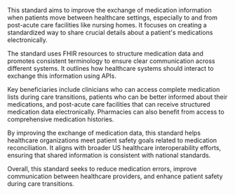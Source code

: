 This standard aims to improve the exchange of medication information when patients move between healthcare settings, especially to and from post-acute care facilities like nursing homes. It focuses on creating a standardized way to share crucial details about a patient's medications electronically.

The standard uses FHIR resources to structure medication data and promotes consistent terminology to ensure clear communication across different systems. It outlines how healthcare systems should interact to exchange this information using APIs.

Key beneficiaries include clinicians who can access complete medication lists during care transitions, patients who can be better informed about their medications, and post-acute care facilities that can receive structured medication data electronically. Pharmacies can also benefit from access to comprehensive medication histories.

By improving the exchange of medication data, this standard helps healthcare organizations meet patient safety goals related to medication reconciliation. It aligns with broader US healthcare interoperability efforts, ensuring that shared information is consistent with national standards.

Overall, this standard seeks to reduce medication errors, improve communication between healthcare providers, and enhance patient safety during care transitions.
